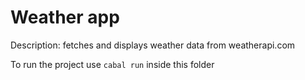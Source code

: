 # Weather app
Description: fetches and displays weather data from weatherapi.com

To run the project use `cabal run` inside this folder
